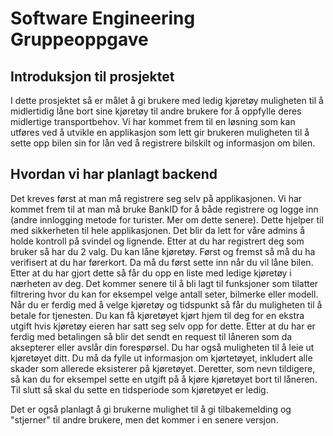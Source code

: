 # Software Engineering Gruppeoppgave

## Introduksjon til prosjektet
I dette prosjektet så er målet å gi brukere med ledig kjøretøy muligheten til å midlertidig låne bort sine kjøretøy til andre brukere for å oppfylle deres midlertige transportbehov. Vi har kommet frem til en løsning som kan utføres ved å utvikle en applikasjon som lett gir brukeren muligheten til å sette opp bilen sin for lån ved å registrere bilskilt og informasjon om bilen. 

## Hvordan vi har planlagt backend
Det kreves først at man må registrere seg selv på applikasjonen. Vi har kommet frem til at man må bruke BankID for å både registrere og logge inn (andre innlogging metode for turister. Mer om dette senere). Dette hjelper til med sikkerheten til hele applikasjonen. Det blir da lett for våre admins å holde kontroll på svindel og lignende. Etter at du har registrert deg som bruker så har du 2 valg. Du kan låne kjøretøy. Først og fremst så må du ha verifisert at du har førerkort. Da må du først sette inn når du vil låne bilen. Etter at du har gjort dette så får du opp en liste med ledige kjøretøy i nærheten av deg. Det kommer senere til å bli lagt til funksjoner som tilatter filtrering hvor du kan for eksempel velge antall seter, bilmerke eller modell. Når du er ferdig med å velge kjøretøy og tidspunkt så får du muligheten til å betale for tjenesten. Du kan få kjøretøyet kjørt hjem til deg for en ekstra utgift hvis kjøretøy eieren har satt seg selv opp for dette. Etter at du har er ferdig med betalingen så blir det sendt en request til låneren som da aksepterer eller avslår din forespørsel. Du har også muligheten til å leie ut kjøretøyet ditt. Du må da fylle ut informasjon om kjørtetøyet, inkludert alle skader som allerede eksisterer på kjøretøyet. Deretter, som nevn tildigere, så kan du for eksempel sette en utgift på å kjøre kjøretøyet bort til låneren. Til slutt så skal du sette en tidsperiode som kjøretøyet er ledig.

Det er også planlagt å gi brukerne mulighet til å gi tilbakemelding og "stjerner" til andre brukere, men det kommer i en senere versjon. 

